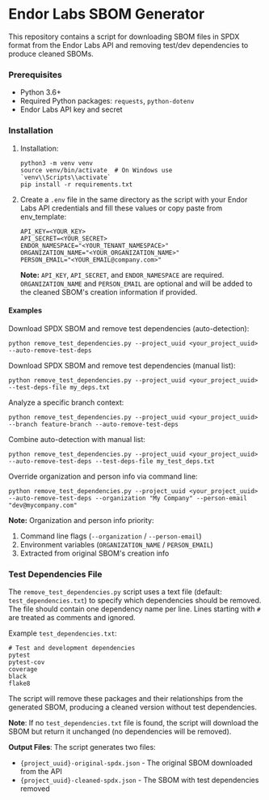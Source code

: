 # Endor Labs SBOM Generator

This repository contains a script for downloading SBOM files in SPDX format from the Endor Labs API and removing test/dev dependencies to produce cleaned SBOMs.

### Prerequisites

- Python 3.6+
- Required Python packages: `requests`, `python-dotenv`
- Endor Labs API key and secret

### Installation

1. Installation:
   ```
   python3 -m venv venv
   source venv/bin/activate  # On Windows use `venv\\Scripts\\activate`
   pip install -r requirements.txt
   ```

2. Create a `.env` file in the same directory as the script with your Endor Labs API credentials and fill these values or copy paste from env_template:
   ```
   API_KEY=<YOUR_KEY>
   API_SECRET=<YOUR_SECRET>
   ENDOR_NAMESPACE="<YOUR_TENANT_NAMESPACE>"
   ORGANIZATION_NAME="<YOUR_ORGANIZATION_NAME>"
   PERSON_EMAIL="<YOUR_EMAIL@company.com>"
   ```

   **Note:** `API_KEY`, `API_SECRET`, and `ENDOR_NAMESPACE` are required. `ORGANIZATION_NAME` and `PERSON_EMAIL` are optional and will be added to the cleaned SBOM's creation information if provided.

#### Examples

Download SPDX SBOM and remove test dependencies (auto-detection):
```
python remove_test_dependencies.py --project_uuid <your_project_uuid> --auto-remove-test-deps
```

Download SPDX SBOM and remove test dependencies (manual list):
```
python remove_test_dependencies.py --project_uuid <your_project_uuid> --test-deps-file my_deps.txt
```

Analyze a specific branch context:
```
python remove_test_dependencies.py --project_uuid <your_project_uuid> --branch feature-branch --auto-remove-test-deps
```

Combine auto-detection with manual list:
```
python remove_test_dependencies.py --project_uuid <your_project_uuid> --auto-remove-test-deps --test-deps-file my_test_deps.txt
```

Override organization and person info via command line:
```
python remove_test_dependencies.py --project_uuid <your_project_uuid> --auto-remove-test-deps --organization "My Company" --person-email "dev@mycompany.com"
```

**Note:** Organization and person info priority:
1. Command line flags (`--organization` / `--person-email`)
2. Environment variables (`ORGANIZATION_NAME` / `PERSON_EMAIL`)
3. Extracted from original SBOM's creation info

### Test Dependencies File

The `remove_test_dependencies.py` script uses a text file (default: `test_dependencies.txt`) to specify which dependencies should be removed. The file should contain one dependency name per line. Lines starting with `#` are treated as comments and ignored.

Example `test_dependencies.txt`:
```
# Test and development dependencies
pytest
pytest-cov
coverage
black
flake8
```

The script will remove these packages and their relationships from the generated SBOM, producing a cleaned version without test dependencies.

**Note**: If no `test_dependencies.txt` file is found, the script will download the SBOM but return it unchanged (no dependencies will be removed).

**Output Files**: The script generates two files:
- `{project_uuid}-original-spdx.json` - The original SBOM downloaded from the API
- `{project_uuid}-cleaned-spdx.json` - The SBOM with test dependencies removed
